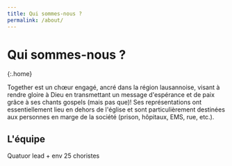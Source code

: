 ```yaml
---
title: Qui sommes-nous ?
permalink: /about/
---
```


# Qui sommes-nous ?
{:.home}

Together est un chœur engagé, ancré dans la région lausannoise, visant à rendre gloire à Dieu en transmettant un message d'espérance et de paix grâce à ses chants gospels (mais pas que)! Ses représentations ont essentiellement lieu en dehors de l'église et sont particulièrement destinées aux personnes en marge de la société (prison, hôpitaux, EMS, rue, etc.).

## L'équipe

Quatuor lead + env 25 choristes

